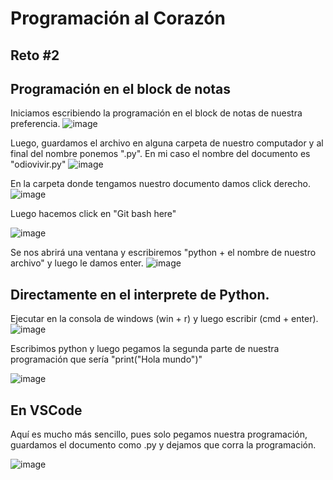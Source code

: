 # Programación al Corazón
## Reto #2
## Programación en el block de notas
Iniciamos escribiendo la programación en el block de notas de nuestra preferencia.
![image](https://user-images.githubusercontent.com/124603892/217967673-5d277fe4-7f80-4c24-9dd9-69b764cab4d0.png)

Luego, guardamos el archivo en alguna carpeta de nuestro computador y al final del nombre ponemos ".py". En mi caso el nombre del documento es "odiovivir.py"
![image](https://user-images.githubusercontent.com/124603892/217967934-5a6bd7d8-9efc-48fb-bf0e-76ec6823fd94.png)

En la carpeta donde tengamos nuestro documento damos click derecho.
![image](https://user-images.githubusercontent.com/124603892/217968445-5c5ce7b5-8fd0-4320-a5f2-98ac6ea9a343.png)

Luego hacemos click en "Git bash here"


![image](https://user-images.githubusercontent.com/124603892/217968552-c8ea9618-9c46-4640-9a50-6be7a504dda2.png)

Se nos abrirá una ventana y escribiremos "python + el nombre de nuestro archivo" y luego le damos enter.
![image](https://user-images.githubusercontent.com/124603892/217969016-d3bb5482-c055-4379-ad1c-67ff22e04e75.png)

## Directamente en el interprete de Python.

Ejecutar en la consola de windows (win + r) y luego escribir (cmd + enter).
![image](https://user-images.githubusercontent.com/124603892/217969624-0983e820-87bc-4ff4-94aa-3f5c93def902.png)

Escribimos python y luego pegamos la segunda parte de nuestra programación que sería "print("Hola mundo")"

![image](https://user-images.githubusercontent.com/124603892/217970171-b399d0a0-1c5b-403c-b99c-d12d6e7fdf53.png)

## En VSCode
Aquí es mucho más sencillo, pues solo pegamos nuestra programación, guardamos el documento como .py y dejamos que corra la programación.

![image](https://user-images.githubusercontent.com/124603892/217970663-f2f0ae76-b702-403f-bd4d-a3f5021450ea.png)


